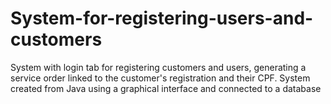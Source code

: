 # System-for-registering-users-and-customers
System with login tab for registering customers and users, generating a service order linked to the customer's registration and their CPF. System created from Java using a graphical interface and connected to a database
